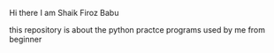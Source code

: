 Hi there I am Shaik Firoz Babu

this repository is about the python practce programs used by me from beginner























<!--START_SECTION:waka-->
<!--END_SECTION:waks-->

